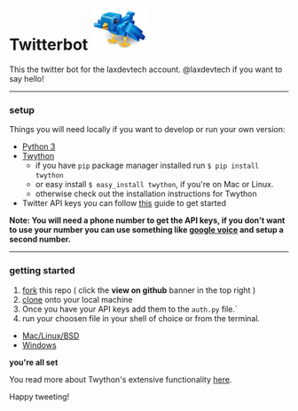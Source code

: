 # Twitterbot <img src="twitterbot.png" alt="robo-bird" style="width: 100px"/>
This the twitter bot for the laxdevtech account. @laxdevtech if you want to say hello!



------------------------------------------------------------------------------------------------
### setup

Things you will need locally if you want to develop or run your own version:

- [Python 3](https://www.python.org/downloads/)
- [Twython](https://github.com/ryanmcgrath/twython)
  - if you have ```pip``` package manager installed run ```$ pip install twython```
  - or easy install ```$ easy_install twython```, if you're on Mac or Linux.
  - otherwise check out the installation instructions for Twython
- Twitter API keys you can follow [this](https://www.raspberrypi.org/learning/getting-started-with-the-twitter-api/) guide to get started

__Note: You will need a phone number to get the API keys, if you don't want to use your number you can use something like [google voice](https://voice.google.com/) 
and setup a second number.__

--------------------------------------------------------------------------------------------------
### getting started

1. [fork](https://help.github.com/articles/fork-a-repo/) this repo ( click the __view on github__ banner in the top right )
2. [clone](https://help.github.com/articles/cloning-a-repository/) onto your local machine
3. Once you have your API keys add them to the ```auth.py``` file.`
4. run your choosen file in your shell of choice or from the terminal.
 - [Mac/Linux/BSD](http://www.python-course.eu/python3_execute_script.php)
 - [Windows](https://www.techwalla.com/articles/how-to-run-a-python-script)

__you're all set__

You read more about Twython's extensive functionality [here](https://twython.readthedocs.io/en/latest/).

Happy tweeting! 

